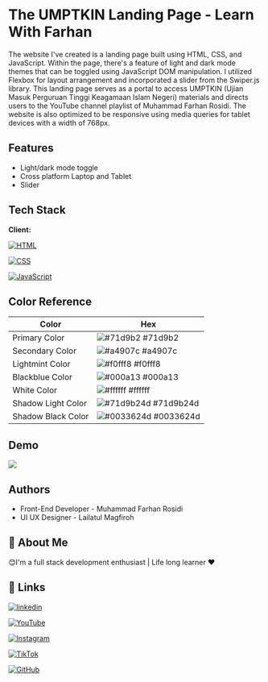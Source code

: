 
# The UMPTKIN Landing Page - Learn With Farhan

The website I've created is a landing page built using HTML, CSS, and JavaScript. Within the page, there's a feature of light and dark mode themes that can be toggled using JavaScript DOM manipulation. I utilized Flexbox for layout arrangement and incorporated a slider from the Swiper.js library. This landing page serves as a portal to access UMPTKIN (Ujian Masuk Perguruan Tinggi Keagamaan Islam Negeri) materials and directs users to the YouTube channel playlist of Muhammad Farhan Rosidi. The website is also optimized to be responsive using media queries for tablet devices with a width of 768px.

## Features

- Light/dark mode toggle
- Cross platform Laptop and Tablet
- Slider


## Tech Stack

**Client:**

[![HTML](https://img.shields.io/badge/HTML-FF0000?style=for-the-badge&logo=html5&logoColor=white)](#)

[![CSS](https://img.shields.io/badge/CSS-1572B6?style=for-the-badge&logo=css3&logoColor=white)](#)

[![JavaScript](https://img.shields.io/badge/JavaScript-F7DF1E?style=for-the-badge&logo=javascript&logoColor=black)](#)
## Color Reference

| Color             | Hex                                                                |
| ----------------- | ------------------------------------------------------------------ |
| Primary Color | ![#71d9b2](https://via.placeholder.com/10/71d9b2?text=+) #71d9b2 |
| Secondary Color | ![#a4907c](https://via.placeholder.com/10/a4907c?text=+) #a4907c |
| Lightmint Color | ![#f0fff8](https://via.placeholder.com/10/f0fff8?text=+) #f0fff8 |
| Blackblue Color | ![#000a13](https://via.placeholder.com/10/000a13?text=+) #000a13 |
| White Color | ![#ffffff](https://via.placeholder.com/10/ffffff?text=+) #ffffff |
| Shadow Light Color | ![#71d9b24d](https://via.placeholder.com/10/71d9b24d?text=+) #71d9b24d |
| Shadow Black Color | ![#0033624d](https://via.placeholder.com/10/0033624d?text=+) #0033624d |


## Demo

![](https://github.com/MuhammadFarhanRosidi/belajar-dasar-pemrograman-web/blob/main/demo-landingpage-umptkin.gif)


## Authors

- Front-End Developer - Muhammad Farhan Rosidi
- UI UX Designer - Lailatul Magfiroh


## 🚀 About Me
😊I'm a full stack development enthusiast | Life long learner ❤️


## 🔗 Links
[![linkedin](https://img.shields.io/badge/linkedin-0A66C2?style=for-the-badge&logo=linkedin&logoColor=white)](https://www.linkedin.com/in/mfarhanrosidi/)

[![YouTube](https://img.shields.io/badge/YouTube-FF0000?style=for-the-badge&logo=youtube&logoColor=white)](https://www.youtube.com/c/MuhammadFarhanRosidi/)

[![Instagram](https://img.shields.io/badge/Instagram-E4405F?style=for-the-badge&logo=instagram&logoColor=white)](https://www.instagram.com/muhfarhanrosidi/)

[![TikTok](https://img.shields.io/badge/TikTok-000000?style=for-the-badge&logo=tiktok&logoColor=white)](https://www.tiktok.com/@farhokk/)

[![GitHub](https://img.shields.io/badge/GitHub-100000?style=for-the-badge&logo=github&logoColor=white)](https://github.com/MuhammadFarhanRosidi/)
